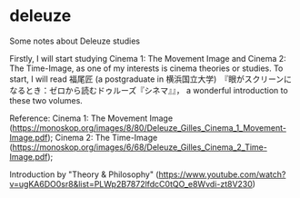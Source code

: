 # deleuze
Some notes about Deleuze studies

Firstly, I will start studying Cinema 1: The Movement Image and Cinema 2: The Time-Image, as one of my interests is cinema theories or studies. 
To start, I will read 福尾匠 (a postgraduate in 横浜国立大学)　『眼がスクリーンになるとき：ゼロから読むドゥルーズ『シネマ』』， a wonderful introduction to these two volumes.

Reference:
Cinema 1: The Movement Image (https://monoskop.org/images/8/80/Deleuze_Gilles_Cinema_1_Movement-Image.pdf);
Cinema 2: The Time-Image (https://monoskop.org/images/6/68/Deleuze_Gilles_Cinema_2_Time-Image.pdf);

Introduction by "Theory & Philosophy" (https://www.youtube.com/watch?v=ugKA6DO0sr8&list=PLWp2B7872lfdcC0tQO_e8Wvdi-zt8V230)

